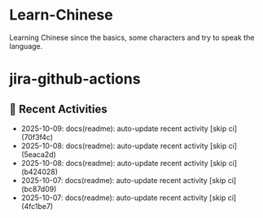 # Learn-Chinese
Learning Chinese since the basics, some characters and try to speak the language.

# jira-github-actions
## 📌 Recent Activities
<!--START_SECTION:activity-->
- 2025-10-09: docs(readme): auto-update recent activity [skip ci] (70f3f4c)
- 2025-10-08: docs(readme): auto-update recent activity [skip ci] (5eaca2d)
- 2025-10-08: docs(readme): auto-update recent activity [skip ci] (b424028)
- 2025-10-07: docs(readme): auto-update recent activity [skip ci] (bc87d09)
- 2025-10-07: docs(readme): auto-update recent activity [skip ci] (4fc1be7)
<!--END_SECTION:activity-->

